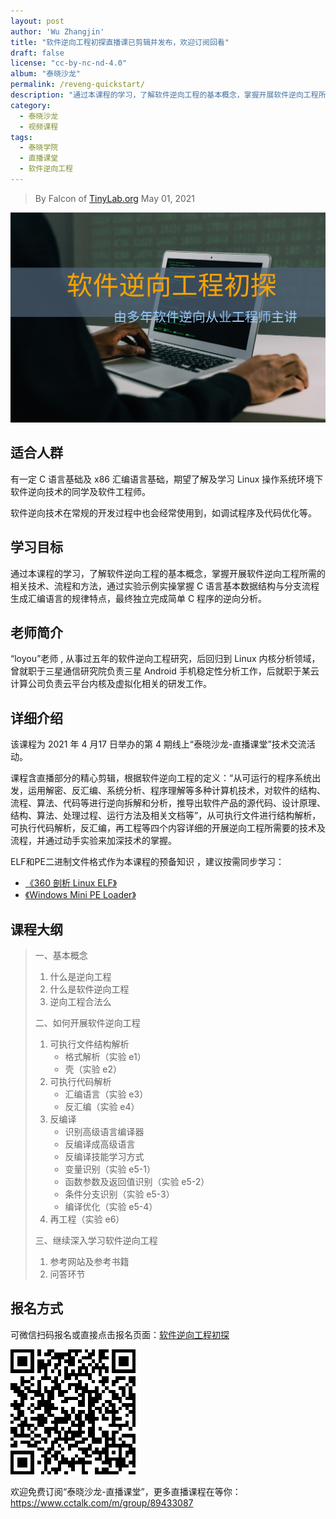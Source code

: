```yaml
---
layout: post
author: 'Wu Zhangjin'
title: "软件逆向工程初探直播课已剪辑并发布，欢迎订阅回看"
draft: false
license: "cc-by-nc-nd-4.0"
album: "泰晓沙龙"
permalink: /reveng-quickstart/
description: "通过本课程的学习，了解软件逆向工程的基本概念，掌握开展软件逆向工程所需的相关技术、流程和方法，通过实验示例实操掌握 C 语言基本数据结构与分支流程生成汇编语言的规律特点，最终独立完成简单 C 程序的逆向分析。"
category:
  - 泰晓沙龙
  - 视频课程
tags:
  - 泰晓学院
  - 直播课堂
  - 软件逆向工程
---
```


> By Falcon of [TinyLab.org][1]
> May 01, 2021

![软件逆向工程初探 课程宣传图](/images/courses/reveng.jpg)

## 适合人群 

有一定 C 语言基础及 x86 汇编语言基础，期望了解及学习 Linux 操作系统环境下软件逆向技术的同学及软件工程师。

软件逆向技术在常规的开发过程中也会经常使用到，如调试程序及代码优化等。

## 学习目标

通过本课程的学习，了解软件逆向工程的基本概念，掌握开展软件逆向工程所需的相关技术、流程和方法，通过实验示例实操掌握 C 语言基本数据结构与分支流程生成汇编语言的规律特点，最终独立完成简单 C 程序的逆向分析。

## 老师简介

“loyou”老师 , 从事过五年的软件逆向工程研究，后回归到 Linux 内核分析领域，曾就职于三星通信研究院负责三星 Android 手机稳定性分析工作，后就职于某云计算公司负责云平台内核及虚拟化相关的研发工作。

## 详细介绍

该课程为 2021 年 4 月17 日举办的第 4 期线上“泰晓沙龙-直播课堂”技术交流活动。

课程含直播部分的精心剪辑，根据软件逆向工程的定义：“从可运行的程序系统出发，运用解密、反汇编、系统分析、程序理解等多种计算机技术，对软件的结构、流程、算法、代码等进行逆向拆解和分析，推导出软件产品的源代码、设计原理、结构、算法、处理过程、运行方法及相关文档等”，从可执行文件进行结构解析，可执行代码解析，反汇编，再工程等四个内容详细的开展逆向工程所需要的技术及流程，并通过动手实验来加深技术的掌握。

ELF和PE二进制文件格式作为本课程的预备知识 ，建议按需同步学习：

* [《360 剖析 Linux ELF》](https://www.cctalk.com/m/group/88089283)
* [《Windows Mini PE Loader》](https://www.cctalk.com/m/group/89594752)

## 课程大纲

> 一、基本概念
> 1. 什么是逆向工程
> 2. 什么是软件逆向工程
> 3. 逆向工程合法么
>  
> 二、如何开展软件逆向工程
> 1. 可执行文件结构解析
>     * 格式解析（实验 e1）
>     * 壳（实验 e2） 
> 2. 可执行代码解析
>     * 汇编语言（实验 e3） 
>     * 反汇编（实验 e4） 
> 3. 反编译      
>     * 识别高级语言编译器     
>     * 反编译成高级语言     
>     * 反编译技能学习方式     
>     * 变量识别（实验 e5-1）     
>     * 函数参数及返回值识别（实验 e5-2）     
>     * 条件分支识别（实验 e5-3）     
>     * 编译优化（实验 e5-4） 
> 4. 再工程（实验 e6）  
> 
> 三、继续深入学习软件逆向工程
> 1. 参考网站及参考书籍
> 2. 问答环节

## 报名方式

可微信扫码报名或直接点击报名页面：[软件逆向工程初探](https://www.cctalk.com/m/group/89626746)

![逆向课程二维码](/images/courses/reveng-qrcode.png)

欢迎免费订阅“泰晓沙龙-直播课堂”，更多直播课程在等你：<https://www.cctalk.com/m/group/89433087>


[1]: http://tinylab.org
